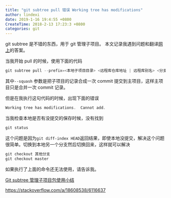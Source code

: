 ```yaml
---
title: "git subtree pull 错误 Working tree has modifications"
author: lindexi
date: 2019-1-16 19:4:55 +0800
CreateTime: 2018-2-13 17:23:3 +0800
categories: git
---
```


git subtree 是不错的东西，用于 git 管理子项目。
本文记录我遇到问题和翻译[网上](https://stackoverflow.com/a/18608538/6116637)的答案。

<!--more-->



当我开始 pull 的时候，使用下面的代码

```csharp
git subtree pull --prefix=<本地子项目目录> <远程库仓库地址 | 远程库别名> <分支> --squash
```

其中`--squash` 参数是把子项目的记录合成一次 commit 提交到主项目，这样主项目只是合并一次 commit 记录。

但是在我执行这句代码的时候，出现下面的错误

```csharp
Working tree has modifications.  Cannot add.
```

当我检查本地是否有没提交的保存时候，没有找到

```csharp
git status
```

这个问题是因为`git diff-index HEAD`返回结果，即使本地没提交，解决这个问题很简单。切换到本地另一个分支然后切换回来，这样就可以解决

```csharp
git checkout 其他分支
git checkout master
```

如果执行了上面的命令还无法使用，请告诉我。

[Git subtree 管理子项目包使用小结](https://blog.zthxxx.me/posts/Git-subtree-Manage-Subpackages-Usage-Summary/)

https://stackoverflow.com/a/18608538/6116637

